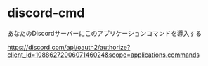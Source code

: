 # discord-cmd


あなたのDiscordサーバーにこのアプリケーションコマンドを導入する

https://discord.com/api/oauth2/authorize?client_id=1088627200607146024&scope=applications.commands
